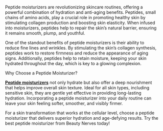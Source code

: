 Peptide moisturizers are revolutionizing skincare routines, offering a powerful combination of hydration and anti-aging benefits. Peptides, small chains of amino acids, play a crucial role in promoting healthy skin by stimulating collagen production and boosting skin elasticity. When infused into moisturizers, peptides help to repair the skin’s natural barrier, ensuring it remains smooth, plump, and youthful.

One of the standout benefits of peptide moisturizers is their ability to reduce fine lines and wrinkles. By stimulating the skin’s collagen synthesis, peptides work to restore firmness and reduce the appearance of aging signs. Additionally, peptides help to retain moisture, keeping your skin hydrated throughout the day, which is key to a glowing complexion.

Why Choose a Peptide Moisturizer?

[**Peptide moisturizers**]([url](https://beautynerves.com/peptide-moisturizer/)) not only hydrate but also offer a deep nourishment that helps improve overall skin texture. Ideal for all skin types, including sensitive skin, they are gentle yet effective in providing long-lasting hydration. Incorporating a peptide moisturizer into your daily routine can leave your skin feeling softer, smoother, and visibly firmer.

For a skin transformation that works at the cellular level, choose a peptide moisturizer that delivers superior hydration and age-defying results. Try the best peptide moisturizer from Beauty Nerves today!
